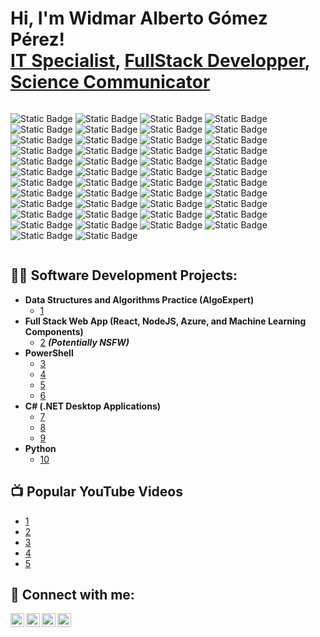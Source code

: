 <h1>Hi, I'm Widmar Alberto Gómez Pérez! <br/><a href="https://github.com/widmaralbertogp">IT Specialist</a>, <a href="https://www.linkedin.com/in/wagplink/">FullStack Developper</a>, <a href="https://www.youtube.com">Science Communicator</a></h1>

<div style="display:flex; flex-wrap:wrap; gap:10px; border-radius:40px;">

  <!-- HTML -->
  ![Static Badge](https://img.shields.io/badge/Html5-lms?style=for-the-badge&logo=Html5&label=%20&labelColor=black&color=orange)
  ![Static Badge](https://img.shields.io/badge/Css3-css3?style=for-the-badge&logo=Css&label=%20&labelColor=black&color=%23663399)
  ![Static Badge](https://img.shields.io/badge/JavaScript-js?style=for-the-badge&logo=Javascript&label=%20&labelColor=black&color=%23F7DF1E)
  ![Static Badge](https://img.shields.io/badge/Node.js-js?style=for-the-badge&logo=Node.js&logoColor=white&labelColor=black&color=%235FA04E)
  ![Static Badge](https://img.shields.io/badge/React-reac?style=for-the-badge&logo=react&logoColor=white&labelColor=black&color=%2361DAFB)
  ![Static Badge](https://img.shields.io/badge/JAVA-js?style=for-the-badge&logo=Java-java&label=%20Java&labelColor=black&color=%232F61B4)
  ![Static Badge](https://img.shields.io/badge/Python-pytn?style=for-the-badge&logo=Python&logoColor=white&labelColor=black&color=%233776AB)
  ![Static Badge](https://img.shields.io/badge/Php-php?style=for-the-badge&logo=php&logoColor=white&labelColor=black&color=%23777BB4)
  ![Static Badge](https://img.shields.io/badge/Git-git?style=for-the-badge&logo=git&logoColor=white&labelColor=black&color=%23F05032)
  ![Static Badge](https://img.shields.io/badge/Github-github?style=for-the-badge&logo=github&logoColor=white&labelColor=black&color=%239E95B7)
  ![Static Badge](https://img.shields.io/badge/GithubActions-gha?style=for-the-badge&logo=githubactions&logoColor=white&labelColor=black&color=%232088FF)
 ![Static Badge](https://img.shields.io/badge/Gitlab-glab?style=for-the-badge&logo=gitlab&logoColor=white&labelColor=black&color=%23FC6D26)
 ![Static Badge](https://img.shields.io/badge/MariaDB-mdb?style=for-the-badge&logo=mariadb&logoColor=white&labelColor=black&color=%23003545)
 ![Static Badge](https://img.shields.io/badge/PostgreSQL-psql?style=for-the-badge&logo=PostgreSQL&logoColor=white&labelColor=black&color=%234169E1)
 ![Static Badge](https://img.shields.io/badge/MongoDB-mdb?style=for-the-badge&logo=MongoDB&logoColor=white&labelColor=black&color=%2347A248)
 ![Static Badge](https://img.shields.io/badge/VMware-vmw?style=for-the-badge&logo=VMware&logoColor=white&labelColor=black&color=%23607078)
 ![Static Badge](https://img.shields.io/badge/VirtualBox-vb?style=for-the-badge&logo=VirtualBox&logoColor=white&labelColor=black&color=%232F61B4)
![Static Badge](https://img.shields.io/badge/Docker-dkr?style=for-the-badge&logo=Docker&logoColor=white&labelColor=black&color=%232496ED)
![Static Badge](https://img.shields.io/badge/Kubernetes-kbnts?style=for-the-badge&logo=Kubernetes&logoColor=white&labelColor=black&color=%23326CE5)
![Static Badge](https://img.shields.io/badge/LMS-lms?style=for-the-badge&logo=LMS-LMS&logoColor=white&labelColor=black&color=%23326CE5)
![Static Badge](https://img.shields.io/badge/Moodle-mdl?style=for-the-badge&logo=Moodle&logoColor=white&labelColor=black&color=%23F98012)
![Static Badge](https://img.shields.io/badge/ERP-erp?style=for-the-badge&logo=Erp&logoColor=white&labelColor=black&color=%230089FF)
![Static Badge](https://img.shields.io/badge/Sap-erp?style=for-the-badge&logo=Sap&logoColor=white&labelColor=black&color=%230FAAFF)
![Static Badge](https://img.shields.io/badge/UI5-sap?style=for-the-badge&logo=SAP&logoColor=white&labelColor=black&color=%230FAAFF)
![Static Badge](https://img.shields.io/badge/FIORI-sap?style=for-the-badge&logo=SAP&logoColor=white&labelColor=black&color=%230FAAFF)
![Static Badge](https://img.shields.io/badge/BTP-sap?style=for-the-badge&logo=SAP&logoColor=white&labelColor=black&color=%230FAAFF)
![Static Badge](https://img.shields.io/badge/cPANEL-cpl?style=for-the-badge&logo=Cpanel&logoColor=white&logoSize=auto&labelColor=black&color=%23FF6C2C)
![Static Badge](https://img.shields.io/badge/Webmin-wm?style=for-the-badge&logo=Webmin&logoColor=white&logoSize=auto&labelColor=black&color=%237DA0D0)
![Static Badge](https://img.shields.io/badge/Zoom-zm?style=for-the-badge&logo=Zoom&logoColor=white&labelColor=black&color=%230B5CFF)
![Static Badge](https://img.shields.io/badge/GoogleMeet-gm?style=for-the-badge&logo=googlemeet&logoColor=white&labelColor=black&color=%2300897B)
![Static Badge](https://img.shields.io/badge/Teamviewer-tw?style=for-the-badge&logo=teamviewer&logoColor=white&labelColor=black&color=%23050A52)
![Static Badge](https://img.shields.io/badge/WebMail-wbm?style=for-the-badge&logo=WebMail&logoColor=white&labelColor=black&color=%233776AB)
![Static Badge](https://img.shields.io/badge/Gmail-gml?style=for-the-badge&logo=Gmail&logoColor=white&labelColor=black&color=%23EA4335)
![Static Badge](https://img.shields.io/badge/Outlook-oml?style=for-the-badge&logo=Outlook&logoColor=white&labelColor=black&color=%23EA4335)
![Static Badge](https://img.shields.io/badge/Linux-lnx?style=for-the-badge&logo=Linux&logoColor=white&labelColor=black&color=%23FCC624)
![Static Badge](https://img.shields.io/badge/Ubuntu-lnx?style=for-the-badge&logo=Ubuntu&logoColor=white&labelColor=black&color=%23E95420)
![Static Badge](https://img.shields.io/badge/Android-ga?style=for-the-badge&logo=Android&logoColor=white&labelColor=black&color=%2300897B)
![Static Badge](https://img.shields.io/badge/Redhat-lnx?style=for-the-badge&logo=Redhat&logoColor=white&labelColor=black&color=%23EE0000)
![Static Badge](https://img.shields.io/badge/OpenSuse-lnx?style=for-the-badge&logo=OpenSuse&logoColor=white&labelColor=black&color=%2373BA25)
![Static Badge](https://img.shields.io/badge/Gnubash-sh?style=for-the-badge&logo=Gnubash&logoColor=white&labelColor=black&color=%234EAA25)
![Static Badge](https://img.shields.io/badge/Windows-msw?style=for-the-badge&logo=Windows&logoColor=white&labelColor=black&color=%2380B3FF)
![Static Badge](https://img.shields.io/badge/Windows%20Server-ws?style=for-the-badge&logo=Windows&logoColor=white&labelColor=black&color=%2380B3FF)
![Static Badge](https://img.shields.io/badge/Trello-tl?style=for-the-badge&logo=Trello&logoColor=white&labelColor=black&color=%230052CC)
![Static Badge](https://img.shields.io/badge/Jira-jra?style=for-the-badge&logo=Jira&logoColor=white&labelColor=black&color=%230052CC)
![Static Badge](https://img.shields.io/badge/Slack-slk?style=for-the-badge&logo=Slack&logoColor=white&labelColor=black&color=%234A154B)
![Static Badge](https://img.shields.io/badge/Discord-drc?style=for-the-badge&logo=Discord&logoColor=white&labelColor=black&color=%235865F2)
</div>


<h2>👨‍💻 Software Development Projects:</h2>

- <b>Data Structures and Algorithms Practice (AlgoExpert)</b>
  - [1](https://github.com/)
- <b>Full Stack Web App (React, NodeJS, Azure, and Machine Learning Components)</b>
  - [2](https://github.com/) <b><i>(Potentially NSFW)</b></i>
- <b>PowerShell</b>
  - [3](https://github.com)
  - [4](https://github.com)
  - [5](https://github.com)
  - [6](https://github.com)
- <b>C# (.NET Desktop Applications)</b>
  - [7](https://github.com)
  - [8](https://github.com)
  - [9](https://github.com)
- <b>Python</b>
  - [10](https://github.com)

<h2>📺 Popular YouTube Videos</h2>

- [1](https://www.youtube.com)
- [2](https://www.youtube.com)
- [3](https://www.youtube.com)
- [4](https://www.youtube.com)
- [5](https://www.youtube.com)

<h2> 🤳 Connect with me:</h2>

[<img align="left" alt="widmaralbertogp | YouTube" width="22px" src="https://cdn.jsdelivr.net/npm/simple-icons@v3/icons/youtube.svg" />][youtube]
[<img align="left" alt="widmaralbertogp | Twitter" width="22px" src="https://cdn.jsdelivr.net/npm/simple-icons@v3/icons/twitter.svg" />][twitter]
[<img align="left" alt="widmaralbertogp | LinkedIn" width="22px" src="https://cdn.jsdelivr.net/npm/simple-icons@v3/icons/linkedin.svg" />][linkedin]
[<img align="left" alt="widmaralbertogp | Instagram" width="22px" src="https://cdn.jsdelivr.net/npm/simple-icons@v3/icons/instagram.svg" />][instagram]

[twitter]: https://twitter.com/widmaralbertogp
[youtube]: https://www.youtube.com/widmaralbertogp
[instagram]: https://www.instagram.com/widmaralbertogp
[linkedin]: https://linkedin.com/widmaralbertogp

<!--
**widmaralbertogp/widmaralbertogp** is a ✨ _special_ ✨ repository because its `README.md` (this file) appears on your GitHub profile.

Here are some ideas to get you started:

- 🔭 I’m currently working on ...
- 🌱 I’m currently learning ...
- 👯 I’m looking to collaborate on ...
- 🤔 I’m looking for help with ...
- 💬 Ask me about ...
- 📫 How to reach me: ...
- 😄 Pronouns: ...
- ⚡ Fun fact: ...
-->
